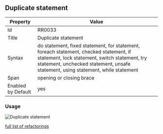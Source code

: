 ## Duplicate statement

Property | Value
--- | ---
Id|RR0033
Title|Duplicate statement
Syntax|do statement, fixed statement, for statement, foreach statement, checked statement, if statement, lock statement, switch statement, try statement, unchecked statement, unsafe statement, using statement, while statement
Span|opening or closing brace
Enabled by Default|yes

### Usage

![Duplicate statement](../../images/refactorings/DuplicateStatement.png)

[full list of refactorings](Refactorings.md)